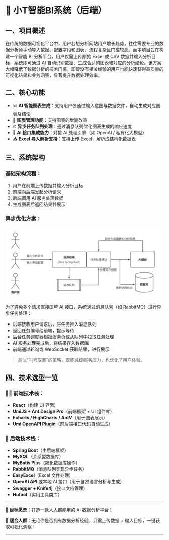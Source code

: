 # 🚀 小T智能BI系统（后端）

## 一、项目概述

在传统的数据可视化平台中，用户若想分析网站用户增长趋势，往往需要专业的数据分析师手动导入数据、配置字段和图表，流程复杂且门槛较高。而本项目旨在构建一个智能 BI 分析平台，用户仅需上传原始 Excel 或 CSV 数据并输入分析目标，系统即可通过 AI 自动识别数据、生成合适的图表和对应的分析结论。该方案大幅降低了数据分析的技术门槛，即使没有相关经验的用户也能快速获得高质量的可视化结果和业务洞察，显著提升数据处理效率。

## 二、核心功能

- 📊 **AI 智能图表生成**：支持用户仅通过输入意图与数据文件，自动生成对应图表及结论
- 📁 **图表管理功能**：支持图表的增删改查
- ⏱ **异步任务队列处理**：通过消息队列优化图表生成的响应速度
- 🧠 **AI 接口集成能力**：对接 AI 处理引擎（如 OpenAI / 私有化大模型）
- 📥 **Excel 导入解析支持**：支持上传 Excel，解析成结构化数据表

## 三、系统架构

### 基础架构流程：

1. 用户在前端上传数据并输入分析目标
2. 前端向后端发起分析请求
3. 后端调用 AI 服务处理数据
4. 生成图表后返回结果并展示

### 异步优化方案：

![智能BI系统流程退](./images/智能BI系统流程图.png)


为了避免多个请求直接压垮 AI 接口，系统通过消息队列（如 RabbitMQ）进行异步任务处理：

- 后端接收用户请求后，将任务推入消息队列
- 返回任务编号给前端，提示等待
- 后台任务调度器根据服务负载从队列中拉取任务处理
- AI 服务处理完成后，将结果存入数据库
- 前端通过轮询或 WebSocket 获取结果，进行展示

> 类似“叫号取餐”的策略，既能减缓服务压力，也优化了用户体验。

## 四、技术选型一览

### 👨‍💻 前端技术栈：

- **React**（构建 UI 界面）
- **UmiJS + Ant Design Pro**（前端框架 + UI 组件库）
- **Echarts / HighCharts / AntV**（用于图表展示）
- **Umi OpenAPI Plugin**（前后端接口代码自动生成）

### 🧰 后端技术栈：

- **Spring Boot**（主后端框架）
- **MySQL**（关系型数据库）
- **MyBatis Plus**（简化数据库操作）
- **RabbitMQ**（消息队列实现异步任务）
- **EasyExcel**（Excel 文件处理）
- **OpenAI API** 或本地 AI 接口（用于自然语言分析与生成）
- **Swagger + Knife4j**（接口文档管理）
- **Hutool**（实用工具类库）

---

🎯 **目标愿景**：打造一款人人都能用的 AI 数据分析平台！

📌 **适合人群**：无论你是否拥有数据分析经验，只需上传数据 + 输入目标，一键获取可视化洞察！

---